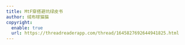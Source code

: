 ```yaml
---
title: MtF穿搭避坑绿皮书
author: 绒布球猫猫
copyright:
  enable: true
  url: https://threadreaderapp.com/thread/1645827692644941825.html
---
```

